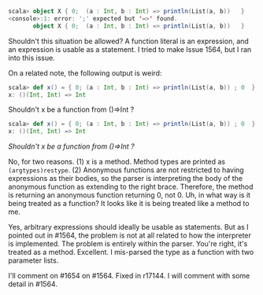 ```scala
scala> object X { 0;  (a : Int, b : Int) => println(List(a, b))   }
<console>:1: error: ';' expected but '=>' found.
       object X { 0;  (a : Int, b : Int) => println(List(a, b))   }
```


Shouldn't this situation be allowed?  A function literal is an expression, and an expression is usable as a statement.  I tried to make Issue 1564, but I ran into this issue.

On a related note, the following output is weird:
```scala
scala> def x() = { 0; (a : Int, b : Int) => println(List(a, b)) ; 0  }
x: ()(Int, Int) => Int
```

Shouldn't x be a function from ()=>Int ?
```scala
scala> def x() = { 0; (a : Int, b : Int) => println(List(a, b)) ; 0  }
x: ()(Int, Int) => Int
```
*Shouldn't x be a function from ()=>Int ?* 

No, for two reasons.  (1) x is a method.  Method types are printed as `(argtypes)restype`.  (2) Anonymous functions are not restricted to having expressions as their bodies, so the parser is interpreting the body of the anonymous function as extending to the right brace.  Therefore, the method is returning an anonymous function returning 0, not 0.
Uh, in what way is it being treated as a function?  It looks like it is being treated like a method to me.

Yes, arbitrary expressions should ideally be usable as statements.  But as I pointed out in #1564, the problem is not at all related to how the interpreter is implemented.  The problem is entirely within the parser.
You're right, it's treated as a method.  Excellent.  I mis-parsed the type as a function with two parameter lists.

I'll comment on #1654 on #1564.
Fixed in r17144.  I will comment with some detail in #1564.
